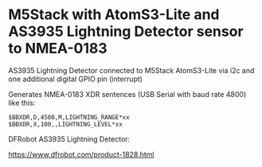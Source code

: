 # M5Stack with AtomS3-Lite and AS3935 Lightning Detector sensor to NMEA-0183

AS3935 Lightning Detector connected to M5Stack AtomS3-Lite via i2c and one additional digital GPIO pin (interrupt)

Generates NMEA-0183 XDR sentences (USB Serial with baud rate 4800) like this:

````
$BBXDR,D,4500,M,LIGHTNING_RANGE*xx
$BBXDR,X,100,,LIGHTNING_LEVEL*xx
````

DFRobot AS3935 Lightning Detector:

https://www.dfrobot.com/product-1828.html
